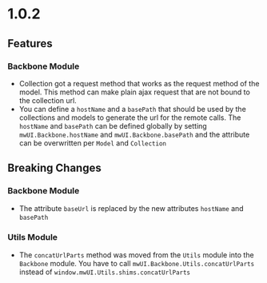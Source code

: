 # 1.0.2
## Features
### Backbone Module
- Collection got a request method that works as the request method of the model. 
This method can make plain ajax request that are not bound to the collection url.
- You can define a `hostName` and a `basePath` that should be used by the 
collections and models to generate the url for the remote calls.
The `hostName` and `basePath` can be defined globally by setting 
`mwUI.Backbone.hostName` and `mwUI.Backbone.basePath` and the attribute 
can be overwritten per `Model` and `Collection`

## Breaking Changes
### Backbone Module
- The attribute `baseUrl` is replaced by the new attributes `hostName` and `basePath`

### Utils Module
- The `concatUrlParts` method was moved from the `Utils` module 
into the `Backbone` module.
You have to call `mwUI.Backbone.Utils.concatUrlParts` 
instead of `window.mwUI.Utils.shims.concatUrlParts`